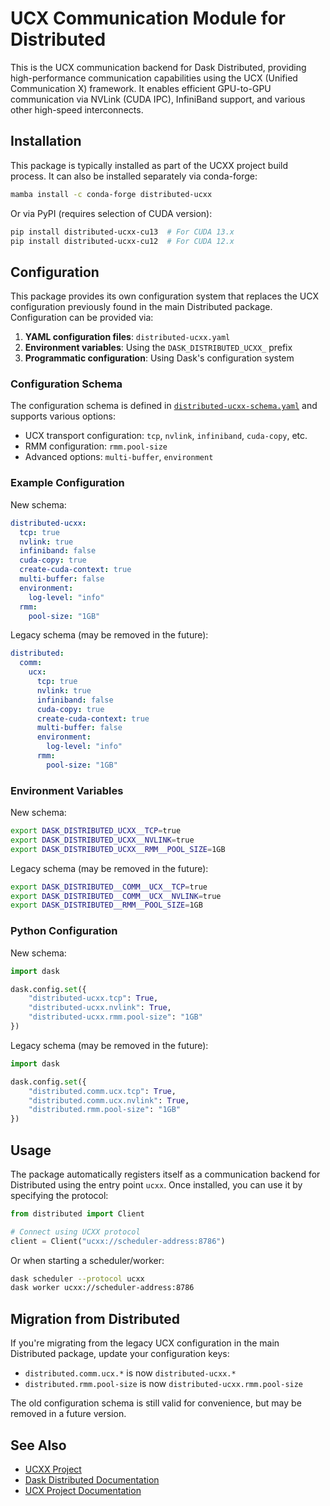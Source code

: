 # UCX Communication Module for Distributed

This is the UCX communication backend for Dask Distributed, providing high-performance communication capabilities using the UCX (Unified Communication X) framework. It enables efficient GPU-to-GPU communication via NVLink (CUDA IPC), InfiniBand support, and various other high-speed interconnects.

## Installation

This package is typically installed as part of the UCXX project build process. It can also be installed separately via conda-forge:

```bash
mamba install -c conda-forge distributed-ucxx
```

Or via PyPI (requires selection of CUDA version):

```bash
pip install distributed-ucxx-cu13  # For CUDA 13.x
pip install distributed-ucxx-cu12  # For CUDA 12.x
```

## Configuration

This package provides its own configuration system that replaces the UCX configuration previously found in the main Distributed package. Configuration can be provided via:

1. **YAML configuration files**: `distributed-ucxx.yaml`
2. **Environment variables**: Using the `DASK_DISTRIBUTED_UCXX_` prefix
3. **Programmatic configuration**: Using Dask's configuration system

### Configuration Schema

The configuration schema is defined in [`distributed-ucxx-schema.yaml`](distributed_ucxx/distributed-ucxx-schema.yaml) and supports various options:

- UCX transport configuration: `tcp`, `nvlink`, `infiniband`, `cuda-copy`, etc.
- RMM configuration: `rmm.pool-size`
- Advanced options: `multi-buffer`, `environment`

### Example Configuration

New schema:

```yaml
distributed-ucxx:
  tcp: true
  nvlink: true
  infiniband: false
  cuda-copy: true
  create-cuda-context: true
  multi-buffer: false
  environment:
    log-level: "info"
  rmm:
    pool-size: "1GB"
```

Legacy schema (may be removed in the future):

```yaml
distributed:
  comm:
    ucx:
      tcp: true
      nvlink: true
      infiniband: false
      cuda-copy: true
      create-cuda-context: true
      multi-buffer: false
      environment:
        log-level: "info"
      rmm:
        pool-size: "1GB"
```

### Environment Variables

New schema:

```bash
export DASK_DISTRIBUTED_UCXX__TCP=true
export DASK_DISTRIBUTED_UCXX__NVLINK=true
export DASK_DISTRIBUTED_UCXX__RMM__POOL_SIZE=1GB
```

Legacy schema (may be removed in the future):

```bash
export DASK_DISTRIBUTED__COMM__UCX__TCP=true
export DASK_DISTRIBUTED__COMM__UCX__NVLINK=true
export DASK_DISTRIBUTED__RMM__POOL_SIZE=1GB
```

### Python Configuration

New schema:

```python
import dask

dask.config.set({
    "distributed-ucxx.tcp": True,
    "distributed-ucxx.nvlink": True,
    "distributed-ucxx.rmm.pool-size": "1GB"
})
```

Legacy schema (may be removed in the future):

```python
import dask

dask.config.set({
    "distributed.comm.ucx.tcp": True,
    "distributed.comm.ucx.nvlink": True,
    "distributed.rmm.pool-size": "1GB"
})
```

## Usage

The package automatically registers itself as a communication backend for Distributed using the entry point `ucxx`. Once installed, you can use it by specifying the protocol:

```python
from distributed import Client

# Connect using UCXX protocol
client = Client("ucxx://scheduler-address:8786")
```

Or when starting a scheduler/worker:

```bash
dask scheduler --protocol ucxx
dask worker ucxx://scheduler-address:8786
```

## Migration from Distributed

If you're migrating from the legacy UCX configuration in the main Distributed package, update your configuration keys:

- `distributed.comm.ucx.*` is now `distributed-ucxx.*`
- `distributed.rmm.pool-size` is now `distributed-ucxx.rmm.pool-size`

The old configuration schema is still valid for convenience, but may be removed in a future version.

## See Also

- [UCXX Project](https://github.com/rapidsai/ucxx)
- [Dask Distributed Documentation](https://distributed.dask.org/)
- [UCX Project Documentation](https://openucx.readthedocs.io/en/master/index.html)
